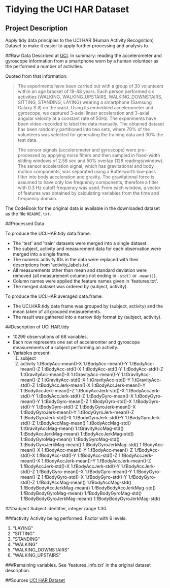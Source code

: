 # Tidying the UCI HAR Dataset

## Project Description
Apply tidy data principles to the UCI HAR (Human Activity Recognition) Dataset to make it easier to apply further processing and analysis to.

##Raw Data
Described at [UCI](http://archive.ics.uci.edu/ml/datasets/Human+Activity+Recognition+Using+Smartphones). In summary: reading the accelerometer and gyroscope information from a smartphone worn by a human volunteer as the performed a number of activities.

Quoted from that information:
> The experiments have been carried out with a group of 30 volunteers within an age bracket of 19-48 years. Each person performed six activities (WALKING, WALKING_UPSTAIRS, WALKING_DOWNSTAIRS, SITTING, STANDING, LAYING) wearing a smartphone (Samsung Galaxy S II) on the waist. Using its embedded accelerometer and gyroscope, we captured 3-axial linear acceleration and 3-axial angular velocity at a constant rate of 50Hz. The experiments have been video-recorded to label the data manually. The obtained dataset has been randomly partitioned into two sets, where 70% of the volunteers was selected for generating the training data and 30% the test data.
>
> The sensor signals (accelerometer and gyroscope) were pre-processed by applying noise filters and then sampled in fixed-width sliding windows of 2.56 sec and 50% overlap (128 readings/window). The sensor acceleration signal, which has gravitational and body motion components, was separated using a Butterworth low-pass filter into body acceleration and gravity. The gravitational force is assumed to have only low frequency components, therefore a filter with 0.3 Hz cutoff frequency was used. From each window, a vector of features was obtained by calculating variables from the time and frequency domain.

The CodeBook for the original data is available in the downloaded dataset as the file `README.txt`.

##Processed Data

To produce the UCI.HAR.tidy data.frame:
* The 'test' and 'train' datasets were merged into a single dataset.
* The subject, activity and measurement data for each observation were merged into a single frame.
* The numeric activity IDs in the data were replaced with their descriptions from 'activity_labels.txt'.
* All measurements other than mean and standard deviation were removed (all measurement columns not ending in `-std()` or `-mean()`).
* Column names were applied the feature names given in 'features.txt'.
* The merged dataset was ordered by (subject, activity).

To produce the UCI.HAR.averaged data.frame:
* The UCI.HAR.tidy data frame was grouped by (subject, activity) and the mean taken of all grouped measurements.
* The result was gathered into a narrow tidy format by (subject, activity).

##Description of UCI.HAR.tidy
 - 10299 observations of 68 variables.
 - Each row represents one set of acceleromter and gyroscope measurements of a subject performing an activity.
 - Variables present:
   1. subject
   1. activity
   1.tBodyAcc-mean()-X
   1.tBodyAcc-mean()-Y
   1.tBodyAcc-mean()-Z
   1.tBodyAcc-std()-X
   1.tBodyAcc-std()-Y
   1.tBodyAcc-std()-Z
   1.tGravityAcc-mean()-X
   1.tGravityAcc-mean()-Y
   1.tGravityAcc-mean()-Z
   1.tGravityAcc-std()-X
   1.tGravityAcc-std()-Y
   1.tGravityAcc-std()-Z
   1.tBodyAccJerk-mean()-X
   1.tBodyAccJerk-mean()-Y
   1.tBodyAccJerk-mean()-Z
   1.tBodyAccJerk-std()-X
   1.tBodyAccJerk-std()-Y
   1.tBodyAccJerk-std()-Z
   1.tBodyGyro-mean()-X
   1.tBodyGyro-mean()-Y
   1.tBodyGyro-mean()-Z
   1.tBodyGyro-std()-X
   1.tBodyGyro-std()-Y
   1.tBodyGyro-std()-Z
   1.tBodyGyroJerk-mean()-X
   1.tBodyGyroJerk-mean()-Y
   1.tBodyGyroJerk-mean()-Z
   1.tBodyGyroJerk-std()-X
   1.tBodyGyroJerk-std()-Y
   1.tBodyGyroJerk-std()-Z
   1.tBodyAccMag-mean()
   1.tBodyAccMag-std()
   1.tGravityAccMag-mean()
   1.tGravityAccMag-std()
   1.tBodyAccJerkMag-mean()
   1.tBodyAccJerkMag-std()
   1.tBodyGyroMag-mean()
   1.tBodyGyroMag-std()
   1.tBodyGyroJerkMag-mean()
   1.tBodyGyroJerkMag-std()
   1.fBodyAcc-mean()-X
   1.fBodyAcc-mean()-Y
   1.fBodyAcc-mean()-Z
   1.fBodyAcc-std()-X
   1.fBodyAcc-std()-Y
   1.fBodyAcc-std()-Z
   1.fBodyAccJerk-mean()-X
   1.fBodyAccJerk-mean()-Y
   1.fBodyAccJerk-mean()-Z
   1.fBodyAccJerk-std()-X
   1.fBodyAccJerk-std()-Y
   1.fBodyAccJerk-std()-Z
   1.fBodyGyro-mean()-X
   1.fBodyGyro-mean()-Y
   1.fBodyGyro-mean()-Z
   1.fBodyGyro-std()-X
   1.fBodyGyro-std()-Y
   1.fBodyGyro-std()-Z
   1.fBodyAccMag-mean()
   1.fBodyAccMag-std()
   1.fBodyBodyAccJerkMag-mean()
   1.fBodyBodyAccJerkMag-std()
   1.fBodyBodyGyroMag-mean()
   1.fBodyBodyGyroMag-std()
   1.fBodyBodyGyroJerkMag-mean()
   1.fBodyBodyGyroJerkMag-std()

###subject
Subject identifier, integer range 1:30.

###activity
Activity being performed. Factor with 6 levels:
1. "LAYING"
1. "SITTING"
1. "STANDING"
1. "WALKING"           
1. "WALKING_DOWNSTAIRS"
1. "WALKING_UPSTAIRS"  

###Remaining variables.
See 'features_info.txt' in the original dataset description.

##Sources
[UCI HAR Dataset](https://d396qusza40orc.cloudfront.net/getdata%2Fprojectfiles%2FUCI%20HAR%20Dataset.zip)
